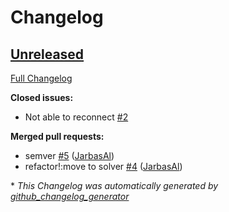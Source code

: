 # Changelog

## [Unreleased](https://github.com/JarbasHiveMind/HiveMind-matrix-bridge/tree/HEAD)

[Full Changelog](https://github.com/JarbasHiveMind/HiveMind-matrix-bridge/compare/00eb822de58a1a1137c2a1c9ebc5196f7b04198d...HEAD)

**Closed issues:**

- Not able to reconnect [\#2](https://github.com/JarbasHiveMind/HiveMind-matrix-bridge/issues/2)

**Merged pull requests:**

- semver [\#5](https://github.com/JarbasHiveMind/HiveMind-matrix-bridge/pull/5) ([JarbasAl](https://github.com/JarbasAl))
- refactor!:move to solver [\#4](https://github.com/JarbasHiveMind/HiveMind-matrix-bridge/pull/4) ([JarbasAl](https://github.com/JarbasAl))



\* *This Changelog was automatically generated by [github_changelog_generator](https://github.com/github-changelog-generator/github-changelog-generator)*
